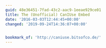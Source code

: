 ```yaml
---
guid: 48e36451-7fad-43c2-aac9-1eeae929ce01
title: The (Unofficial) CanIUse Embed
date: '2016-03-03T12:44:45+00:00'
changed: '2019-09-24T14:36:07+00:00'


bookmark_of: 'http://caniuse.bitsofco.de/'
---
```




